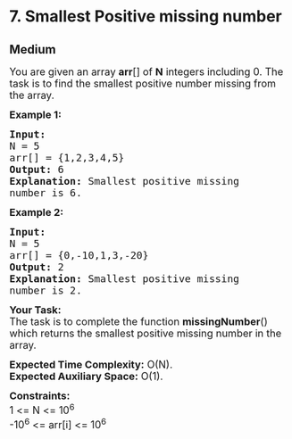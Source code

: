# 7. Smallest Positive missing number
## Medium 
<div class="problem-statement">
                <p></p><p><span style="font-size:18px">You are given an array <strong>arr</strong>[] of <strong>N</strong> integers including 0. The task is to find the smallest positive number missing from the array.</span></p>

<p><span style="font-size:18px"><strong>Example 1:</strong></span></p>

<pre><span style="font-size:18px"><strong>Input:
</strong>N = 5
arr[] = {1,2,3,4,5}
<strong>Output: </strong>6<strong>
Explanation: </strong>Smallest positive missing 
number is 6.</span>
</pre>

<p><span style="font-size:18px"><strong>Example 2:</strong></span></p>

<pre><span style="font-size:18px"><strong>Input:
</strong>N = 5
arr[] = {0,-10,1,3,-20}
<strong>Output: </strong>2<strong>
Explanation: </strong>Smallest positive missing 
number is 2.</span></pre>

<p><span style="font-size:18px"><strong>Your&nbsp;Task:</strong><br>
The task is to complete the function <strong>missingNumber</strong>() which returns the smallest positive missing number in the array.</span></p>

<p><span style="font-size:18px"><strong>Expected Time Complexity:</strong>&nbsp;O(N).</span><br>
<span style="font-size:18px"><strong>Expected Auxiliary Space:</strong>&nbsp;O(1).</span></p>

<p><span style="font-size:18px"><strong>Constraints:</strong><br>
1 &lt;= N &lt;= 10<sup>6</sup><br>
-10<sup>6</sup> &lt;= arr[i] &lt;= 10<sup>6</sup></span></p>

<p>&nbsp;</p>
 <p></p>
            </div>